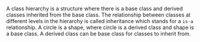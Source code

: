 
A class hierarchy is a structure where there is a base class and derived classes inherited from the base class. The relationship between classes at different levels in the hierarchy is called inheritance which stands for a `is-a` relationship. A circle is a shape, where circle is a derived class and shape is a base class. A derived class can be base class for classes to inherit from.